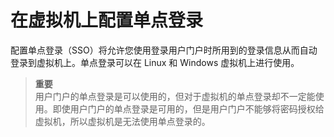 # 在虚拟机上配置单点登录

配置单点登录（SSO）将允许您使用登录用户门户时所用到的登录信息从而自动登录到虚拟机上。单点登录可以在 Linux 和 Windows 虚拟机上进行使用。

> **重要**<br/>
> 用户门户的单点登录是可以使用的，但对于虚拟机的单点登录却不一定能使用。即使用户门户的单点登录是可用的，但是用户门户不能够将密码授权给虚拟机，所以虚拟机是无法使用单点登录的。

